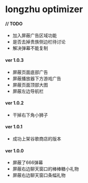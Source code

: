 longzhu optimizer
========

#### // TODO ####
*   加入屏蔽广告区域功能
*   是否去掉贵族侧边栏待讨论
*   解决弹幕不能复制


#### ver 1.0.3 ####
*   屏蔽页面底部广告
*   屏蔽播放器下方游戏广告
*   屏蔽页面顶部大图
*   屏蔽左边导航栏


#### ver 1.0.2 ####
*   干掉右下角小狮子



#### ver 1.0.1 ####
*   成功上架谷歌商店的版本


#### ver 1.0.0 ####

*   屏蔽了666弹幕
*   屏蔽右边聊天窗口的棒棒糖小礼物
*   屏蔽右边聊天窗口条幅礼物